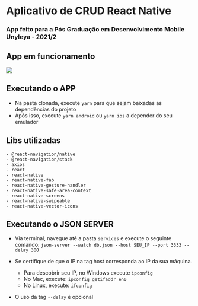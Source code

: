 # Aplicativo de CRUD React Native

### App feito para a Pós Graduação em Desenvolvimento Mobile Unyleya - 2021/2

## App em funcionamento

![](screenshots/crud.gif)

## Executando o APP

- Na pasta clonada, execute `yarn` para que sejam baixadas as dependências do projeto
- Após isso, execute `yarn android` ou `yarn ios` a depender do seu emulador

## Libs utilizadas

    - @react-navigation/native
    - @react-navigation/stack
    - axios
    - react
    - react-native
    - react-native-fab
    - react-native-gesture-handler
    - react-native-safe-area-context
    - react-native-screens
    - react-native-swipeable
    - react-native-vector-icons

## Executando o JSON SERVER

- Via terminal, navegue até a pasta `services` e execute o seguinte comando:
  `json-server --watch db.json --host SEU_IP --port 3333 --delay 300`

- Se certifique de que o IP na tag host corresponda ao IP da sua máquina.
  - Para descobrir seu IP, no Windows execute `ipconfig`
  - No Mac, execute: `ipconfig getifaddr en0`
  - No Linux, execute: `ifconfig`
- O uso da tag `--delay` é opcional
